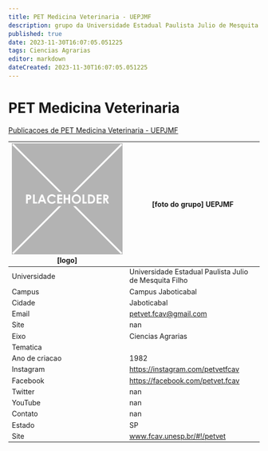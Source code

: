 ```yaml
---
title: PET Medicina Veterinaria - UEPJMF
description: grupo da Universidade Estadual Paulista Julio de Mesquita Filho
published: true
date: 2023-11-30T16:07:05.051225
tags: Ciencias Agrarias
editor: markdown
dateCreated: 2023-11-30T16:07:05.051225
---
```


# PET Medicina Veterinaria

[Publicacoes de PET Medicina Veterinaria - UEPJMF](/atividade/141PETMedicinaVeterinariaUEPJMF/feed.md)

| ![placeholder.png](/placeholder.png) [logo] | [foto do grupo] UEPJMF         |
| ------------------------------------------- | ------------------------------------------------- |
| Universidade                                | Universidade Estadual Paulista Julio de Mesquita Filho      |
| Campus                                      | Campus Jaboticabal            |
| Cidade                                      | Jaboticabal             |
| Email                                       | petvet.fcav@gmail.com             |
| Site                                        | nan              |
| Eixo                                        | Ciencias Agrarias              |
| Tematica                                    |           |
| Ano de criacao                              | 1982        |
| Instagram                                   | https://instagram.com/petvetfcav         |
| Facebook                                    | https://facebook.com/petvet.fcav          |
| Twitter                                     | nan           |
| YouTube                                     | nan           |
| Contato                                     | nan         |
| Estado                                      |  SP            |
| Site                                        | www.fcav.unesp.br/#!/petvet |

